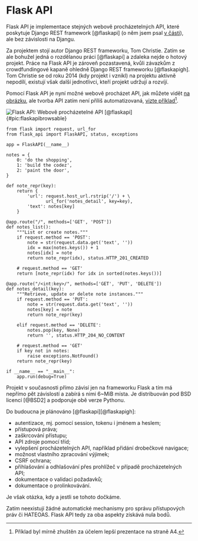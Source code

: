 Flask API
=========

Flask API je implementace stejných webově procházetelných API,
které poskytuje Django REST framework [@flaskapi] (o něm jsem psal [v části](#django-rest-framework@)),
ale bez závislosti na Djangu.

Za projektem stojí autor Django REST frameworku, Tom Christie.
Zatím se ale bohužel jedná o rozdělanou práci [@flaskapi] a zdaleka nejde o hotový projekt.
Práce na Flask API je zároveň pozastavená, kvůli závazkům z crowdfundingové kapaně ohledně Django REST frameworku [@flaskapigh].
Tom Christie se od roku 2014 (kdy projekt i vznikl) na projektu aktivně nepodílí, existují však další jednotlivci,
kteří projekt udržují a rozvíjí.

Pomocí Flask API je nyní možné webově procházet API, jak můžete vidět [na obrázku](#pic:flaskapibrowsable),
ale tvorba API zatím není příliš automatizovaná, [vizte příklad](#code:flaskapi)[^zhusteno].

[^zhusteno]: Příklad byl mírně zhuštěn za účelem lepší prezentace na straně A4.

![Flask API: Webově procházetelné API [@flaskapi]{#pic:flaskapibrowsable}](images/flask-api-browsable)

```{caption="{#code:flaskapi}Příklad použití z dokumentace Flask API \autocite{flaskapigh}" .python}
from flask import request, url_for
from flask_api import FlaskAPI, status, exceptions

app = FlaskAPI(__name__)

notes = {
    0: 'do the shopping',
    1: 'build the codez',
    2: 'paint the door',
}

def note_repr(key):
    return {
        'url': request.host_url.rstrip('/') + \
               url_for('notes_detail', key=key),
        'text': notes[key]
    }

@app.route("/", methods=['GET', 'POST'])
def notes_list():
    """List or create notes."""
    if request.method == 'POST':
        note = str(request.data.get('text', ''))
        idx = max(notes.keys()) + 1
        notes[idx] = note
        return note_repr(idx), status.HTTP_201_CREATED

    # request.method == 'GET'
    return [note_repr(idx) for idx in sorted(notes.keys())]

@app.route("/<int:key>/", methods=['GET', 'PUT', 'DELETE'])
def notes_detail(key):
    """Retrieve, update or delete note instances."""
    if request.method == 'PUT':
        note = str(request.data.get('text', ''))
        notes[key] = note
        return note_repr(key)

    elif request.method == 'DELETE':
        notes.pop(key, None)
        return '', status.HTTP_204_NO_CONTENT

    # request.method == 'GET'
    if key not in notes:
        raise exceptions.NotFound()
    return note_repr(key)

if __name__ == "__main__":
    app.run(debug=True)
```

Projekt v současnosti přímo závisí jen na frameworku Flask a tím má nepřímo pět závislostí a zabírá s nimi 6~MiB místa.
Je distribuován pod BSD licencí [@BSD2] a podporuje obě verze Pythonu.

Do budoucna je plánováno [@flaskapi][@flaskapigh]:

 * autentizace, mj. pomocí session, tokenu i jménem a heslem;
 * přístupová práva;
 * zaškrcování přístupu;
 * API zdroje pomocí tříd;
 * vylepšení procházetelných API, například přidání drobečkové navigace;
 * možnost vlastního zpracování výjimek;
 * CSRF ochrana;
 * přihlašování a odhlašování přes prohlížeč v případě procházetelných API;
 * dokumentace o validaci požadavků;
 * dokumentace o prolinkovávání.

Je však otázka, kdy a jestli se tohoto dočkáme.

Zatím neexistují žádné automatické mechanismy pro správu přístupových práv či HATEOAS.
Flask API tedy za oba aspekty získává nula bodů.
